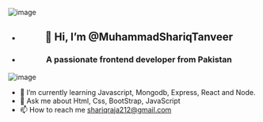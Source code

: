 
![image](https://github.com/MuhammadShariqTanveer/MuhammadShariqTanveer/assets/136991351/3a6d4757-8007-4dee-b059-b12e403ad46e)
- <h2 style="text-align:center;">👋 Hi, I’m @MuhammadShariqTanveer</h2>
- <h3 style="text-align:center;">A passionate frontend developer from Pakistan</h3>
![image](https://github.com/MuhammadShariqTanveer/MuhammadShariqTanveer/assets/136991351/7f5eb1b9-0ae5-43f7-ba45-370348ec90d1)
- 🌱 I’m currently learning Javascript, Mongodb, Express, React and Node.
- 💬 Ask me about Html, Css, BootStrap, JavaScript
- 📫 How to reach me shariqraja212@gmail.com


<!---
MuhammadShariqTanveer/MuhammadShariqTanveer is a ✨ special ✨ repository because its `README.md` (this file) appears on your GitHub profile.
You can click the Preview link to take a look at your changes.
--->
